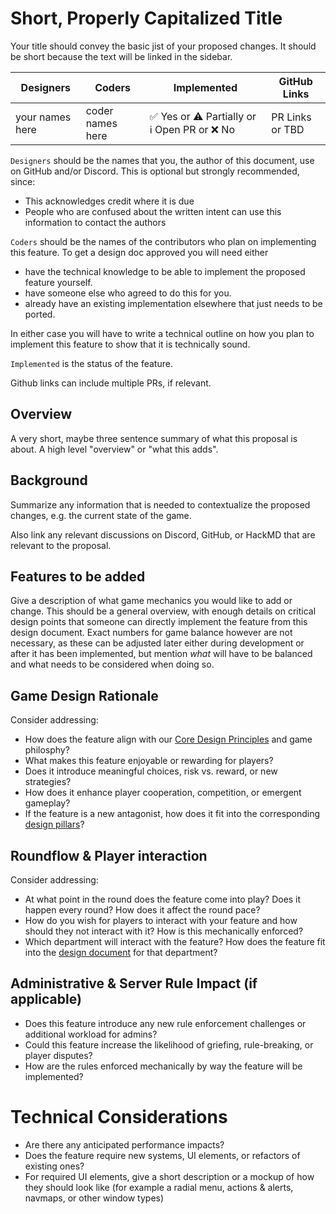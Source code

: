 # Short, Properly Capitalized Title

Your title should convey the basic jist of your proposed changes. It should be short because the text will be linked in the sidebar.

| Designers | Coders | Implemented | GitHub Links |
|---|---|---|---|
| your names here |coder names here| :white_check_mark: Yes or :warning: Partially or :information_source: Open PR or :x: No | PR Links or TBD |

`Designers` should be the names that you, the author of this document, use on GitHub and/or Discord. This is optional but strongly recommended, since:

- This acknowledges credit where it is due
- People who are confused about the written intent can use this information to contact the authors

`Coders` should be the names of the contributors who plan on implementing this feature. To get a design doc approved you will need either
- have the technical knowledge to be able to implement the proposed feature yourself.
- have someone else who agreed to do this for you.
- already have an existing implementation elsewhere that just needs to be ported.

In either case you will have to write a technical outline on how you plan to implement this feature to show that it is technically sound.

`Implemented` is the status of the feature.

Github links can include multiple PRs, if relevant.

## Overview

A very short, maybe three sentence summary of what this proposal is about. A high level "overview" or "what this adds".

## Background

Summarize any information that is needed to contextualize the proposed changes, e.g. the current state of the game.

Also link any relevant discussions on Discord, GitHub, or HackMD that are relevant to the proposal.

## Features to be added

Give a description of what game mechanics you would like to add or change. This should be a general overview, with enough details on critical design points that someone can directly implement the feature from this design document. Exact numbers for game balance however are not necessary, as these can be adjusted later either during development or after it has been implemented, but mention *what* will have to be balanced and what needs to be considered when doing so.

## Game Design Rationale

Consider addressing:
- How does the feature align with our [Core Design Principles](../space-station-14/core-design/design-principles.md) and game philosphy?
- What makes this feature enjoyable or rewarding for players?
- Does it introduce meaningful choices, risk vs. reward, or new strategies?
- How does it enhance player cooperation, competition, or emergent gameplay?
- If the feature is a new antagonist, how does it fit into the corresponding [design pillars](../space-station-14/round-flow/antagonists.md)?

## Roundflow & Player interaction

Consider addressing:
- At what point in the round does the feature come into play? Does it happen every round? How does it affect the round pace?
- How do you wish for players to interact with your feature and how should they not interact with it? How is this mechanically enforced?
- Which department will interact with the feature? How does the feature fit into the [design document](../space-station-14/departments.md) for that department?

## Administrative & Server Rule Impact (if applicable)

- Does this feature introduce any new rule enforcement challenges or additional workload for admins?
- Could this feature increase the likelihood of griefing, rule-breaking, or player disputes?
- How are the rules enforced mechanically by way the feature will be implemented?

# Technical Considerations

- Are there any anticipated performance impacts?
- Does the feature require new systems, UI elements, or refactors of existing ones?
- For required UI elements, give a short description or a mockup of how they should look like (for example a radial menu, actions & alerts, navmaps, or other window types)
